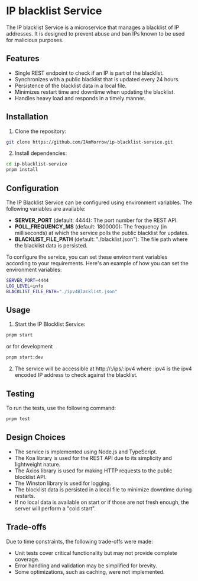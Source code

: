 # IP blacklist Service

The IP blacklist Service is a microservice that manages a blacklist of IP addresses. It is designed to prevent abuse and ban IPs known to be used for malicious purposes.

## Features

- Single REST endpoint to check if an IP is part of the blacklist.
- Synchronizes with a public blacklist that is updated every 24 hours.
- Persistence of the blacklist data in a local file.
- Minimizes restart time and downtime when updating the blacklist.
- Handles heavy load and responds in a timely manner.

## Installation

1. Clone the repository:
```bash
git clone https://github.com/IAmMorrow/ip-blacklist-service.git
```

2. Install dependencies:
```bash
cd ip-blacklist-service
pnpm install
```

## Configuration

The IP Blacklist Service can be configured using environment variables. The following variables are available:

- **SERVER_PORT** (default: 4444): The port number for the REST API.
- **POLL_FREQUENCY_MS** (default: 1800000): The frequency (in milliseconds) at which the service polls the public blacklist for updates.
- **BLACKLIST_FILE_PATH** (default: "./blacklist.json"): The file path where the blacklist data is persisted.

To configure the service, you can set these environment variables according to your requirements. Here's an example of how you can set the environment variables:

```bash
SERVER_PORT=4444
LOG_LEVEL=info
BLACKLIST_FILE_PATH="./ipv4Blacklist.json"
```

## Usage

1. Start the IP Blocklist Service:

```bash
pnpm start
```

or for development
```bash
pnpm start:dev
```

2. The service will be accessible at http://<IP>:<PORT>/ips/:ipv4 where :ipv4 is the ipv4 encoded IP address to check against the blacklist.

## Testing
To run the tests, use the following command:

```bash
pnpm test
```

## Design Choices
- The service is implemented using Node.js and TypeScript.
- The Koa library is used for the REST API due to its simplicity and lightweight nature.
- The Axios library is used for making HTTP requests to the public blocklist API.
- The Winston library is used for logging.
- The blocklist data is persisted in a local file to minimize downtime during restarts.
- If no local data is available on start or if those are not fresh enough, the server will perform a "cold start". 

## Trade-offs
Due to time constraints, the following trade-offs were made:

- Unit tests cover critical functionality but may not provide complete coverage.
- Error handling and validation may be simplified for brevity.
- Some optimizations, such as caching, were not implemented.
